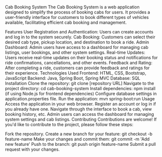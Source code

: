 Cab Booking System
The Cab Booking System is a web application designed to simplify the process of booking cabs for users. It provides a user-friendly interface for customers to book different types of vehicles available, facilitating efficient cab booking and management.

Features
User Registration and Authentication: Users can create accounts and log in to the system securely.
Cab Booking: Customers can select their desired cab type, pickup location, and destination to book a ride.
Admin Dashboard: Admin users have access to a dashboard for managing cab listings, user bookings, and other system settings.
Real-time Updates: Users receive real-time updates on their booking status and notifications for ride confirmations, cancellations, and other events.
Feedback and Rating: After completing a ride, customers can provide feedback and ratings for their experience.
Technologies Used
Frontend: HTML, CSS, Bootstrap, JavaScript
Backend: Java, Spring Boot, Spring MVC
Database: SQL
Installation
Clone the repository: git clone [repository URL]
Navigate to the project directory: cd cab-booking-system
Install dependencies: npm install (if using Node.js for frontend dependencies)
Configure database settings in application.properties file.
Run the application: mvn spring-boot:run
Usage
Access the application in your web browser.
Register an account or log in if you already have one.
Navigate through the interface to book a cab, view booking history, etc.
Admin users can access the dashboard for managing system settings and cab listings.
Contributing
Contributions are welcome! If you'd like to contribute to the project, please follow these steps:

Fork the repository.
Create a new branch for your feature: git checkout -b feature-name
Make your changes and commit them: git commit -m 'Add new feature'
Push to the branch: git push origin feature-name
Submit a pull request with your changes.
